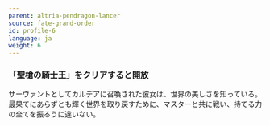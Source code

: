 ```yaml
---
parent: altria-pendragon-lancer
source: fate-grand-order
id: profile-6
language: ja
weight: 6
---
```


### 「聖槍の騎士王」をクリアすると開放

サーヴァントとしてカルデアに召喚された彼女は、世界の美しさを知っている。最果てにあらずとも輝く世界を取り戻すために、マスターと共に戦い、持てる力の全てを振るうに違いない。
